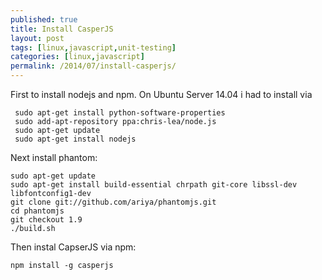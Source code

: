```yaml
---
published: true
title: Install CasperJS
layout: post
tags: [linux,javascript,unit-testing]
categories: [linux,javascript]
permalink: /2014/07/install-casperjs/
---
```

First to install nodejs and npm.
On Ubuntu Server 14.04 i had to install via


```
 sudo apt-get install python-software-properties
 sudo add-apt-repository ppa:chris-lea/node.js
 sudo apt-get update
 sudo apt-get install nodejs
```

Next install phantom:

```
sudo apt-get update
sudo apt-get install build-essential chrpath git-core libssl-dev libfontconfig1-dev
git clone git://github.com/ariya/phantomjs.git
cd phantomjs
git checkout 1.9
./build.sh
```

Then instal CapserJS via npm:

```
npm install -g casperjs
```
